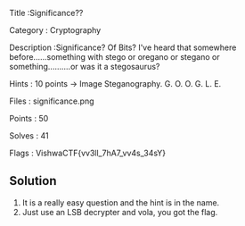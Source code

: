 Title :Significance??

Category : Cryptography

Description :Significance? Of Bits? I've heard that somewhere before......something with stego or oregano or stegano or something..........or was it a stegosaurus?

Hints : 10 points ->	 Image Steganography. G. O. O. G. L. E.

Files : significance.png

Points : 50

Solves : 41

Flags :	VishwaCTF{vv3ll_7hA7_vv4s_34sY}

## Solution

1. It is a really easy question and the hint is in the name. 
2. Just use an LSB decrypter and vola, you got the flag.
